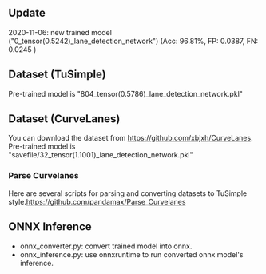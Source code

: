 ## Update
2020-11-06: new trained model ("0_tensor(0.5242)_lane_detection_network") (Acc: 96.81%, FP: 0.0387, FN: 0.0245 )

## Dataset (TuSimple)
Pre-trained model is "804_tensor(0.5786)_lane_detection_network.pkl"

## Dataset (CurveLanes)
You can download the dataset from https://github.com/xbjxh/CurveLanes.
Pre-trained model is "savefile/32_tensor(1.1001)_lane_detection_network.pkl"

### Parse Curvelanes
Here are several scripts for parsing and converting datasets to TuSimple style.https://github.com/pandamax/Parse_Curvelanes

## ONNX Inference
- onnx_converter.py: convert trained model into onnx.
- onnx_inference.py: use onnxruntime to run converted onnx model's inference.
